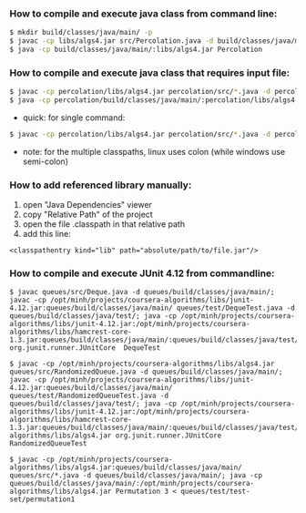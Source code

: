 ### How to compile and execute java class from command line:

```bash
$ mkdir build/classes/java/main/ -p
$ javac -cp libs/algs4.jar src/Percolation.java -d build/classes/java/main/
$ java -cp build/classes/java/main/:libs/algs4.jar Percolation
```

### How to compile and execute java class that requires input file:

```bash
$ javac -cp percolation/libs/algs4.jar percolation/src/*.java -d percolation/build/classes/java/main/
$ java -cp percolation/build/classes/java/main/:percolation/libs/algs4.jar UnionFind < percolation/test-set/tinyUF
```

* quick: for single command:
```bash
$ javac -cp percolation/libs/algs4.jar percolation/src/*.java -d percolation/build/classes/java/main/; java -cp percolation/build/classes/java/main/:percolation/libs/algs4.jar UnionFind < percolation/test-set/tinyUF
```
* note: for the multiple classpaths, linux uses colon (while windows use semi-colon)

### How to add referenced library manually:
1. open "Java Dependencies" viewer
2. copy "Relative Path" of the project
3. open the file .classpath in that relative path
4. add this line:
```
<classpathentry kind="lib" path="absolute/path/to/file.jar"/>
```

### How to compile and execute JUnit 4.12 from commandline:
```
$ javac queues/src/Deque.java -d queues/build/classes/java/main/; javac -cp /opt/minh/projects/coursera-algorithms/libs/junit-4.12.jar:queues/build/classes/java/main/ queues/test/DequeTest.java -d queues/build/classes/java/test/; java -cp /opt/minh/projects/coursera-algorithms/libs/junit-4.12.jar:/opt/minh/projects/coursera-algorithms/libs/hamcrest-core-1.3.jar:queues/build/classes/java/main/:queues/build/classes/java/test/ org.junit.runner.JUnitCore  DequeTest

$ javac -cp /opt/minh/projects/coursera-algorithms/libs/algs4.jar queues/src/RandomizedQueue.java -d queues/build/classes/java/main/; javac -cp /opt/minh/projects/coursera-algorithms/libs/junit-4.12.jar:queues/build/classes/java/main/ queues/test/RandomizedQueueTest.java -d queues/build/classes/java/test/; java -cp /opt/minh/projects/coursera-algorithms/libs/junit-4.12.jar:/opt/minh/projects/coursera-algorithms/libs/hamcrest-core-1.3.jar:queues/build/classes/java/main/:queues/build/classes/java/test/:/opt/minh/projects/coursera-algorithms/libs/algs4.jar org.junit.runner.JUnitCore  RandomizedQueueTest

$ javac -cp /opt/minh/projects/coursera-algorithms/libs/algs4.jar:queues/build/classes/java/main/ queues/src/*.java -d queues/build/classes/java/main/; java -cp queues/build/classes/java/main/:/opt/minh/projects/coursera-algorithms/libs/algs4.jar Permutation 3 < queues/test/test-set/permutation1
```
